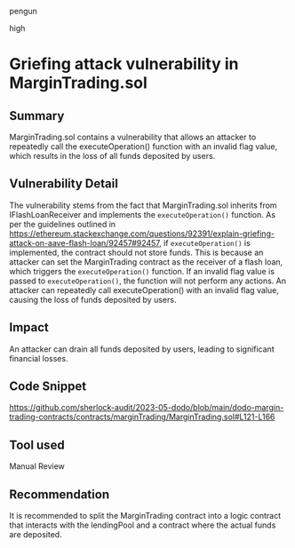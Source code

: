 pengun

high

# Griefing attack vulnerability in MarginTrading.sol

## Summary
MarginTrading.sol contains a vulnerability that allows an attacker to repeatedly call the executeOperation() function with an invalid flag value, which results in the loss of all funds deposited by users.

## Vulnerability Detail

The vulnerability stems from the fact that MarginTrading.sol inherits from IFlashLoanReceiver and implements the `executeOperation()` function. As per the guidelines outlined in https://ethereum.stackexchange.com/questions/92391/explain-griefing-attack-on-aave-flash-loan/92457#92457, if `executeOperation()` is implemented, the contract should not store funds. This is because an attacker can set the MarginTrading contract as the receiver of a flash loan, which triggers the `executeOperation()` function. If an invalid flag value is passed to `executeOperation()`, the function will not perform any actions. An attacker can repeatedly call executeOperation() with an invalid flag value, causing the loss of funds deposited by users.

## Impact

An attacker can drain all funds deposited by users, leading to significant financial losses.

## Code Snippet

https://github.com/sherlock-audit/2023-05-dodo/blob/main/dodo-margin-trading-contracts/contracts/marginTrading/MarginTrading.sol#L121-L166

## Tool used

Manual Review

## Recommendation

It is recommended to split the MarginTrading contract into a logic contract that interacts with the lendingPool and a contract where the actual funds are deposited.